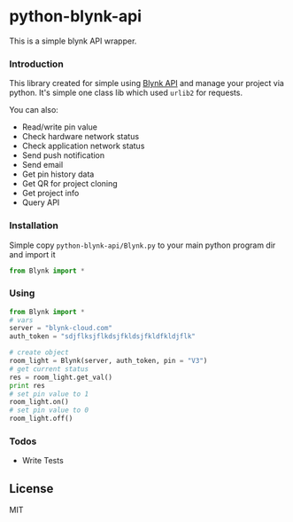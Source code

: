 # python-blynk-api

This is a simple blynk API wrapper.

### Introduction
This library created for simple using [Blynk API](http://docs.blynkapi.apiary.io/#reference/0/pin-actions) and manage your project via python. It's simple one class lib which used `urlib2` for requests.

You can also:
  - Read/write pin value
  - Check hardware network status
  - Check application network status
  - Send push notification
  - Send email
  - Get pin history data
  - Get QR for project cloning
  - Get project info
  - Query API

### Installation
Simple copy `python-blynk-api/Blynk.py` to your main python program dir and import it
```python
from Blynk import *
```

### Using
```python
from Blynk import *
# vars
server = "blynk-cloud.com"
auth_token = "sdjflksjflkdsjfkldsjfkldfkldjflk"

# create object 
room_light = Blynk(server, auth_token, pin = "V3")
# get current status
res = room_light.get_val()
print res
# set pin value to 1
room_light.on()
# set pin value to 0
room_light.off()
```



### Todos

 - Write Tests

License
----

MIT



